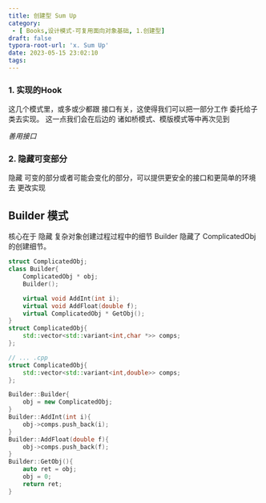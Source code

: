 ```yaml
---
title: 创建型 Sum Up
category:
 - [ Books,设计模式-可复用面向对象基础, 1.创建型]
draft: false
typora-root-url: 'x. Sum Up'
date: 2023-05-15 23:02:10
tags:
---
```


### 1. 实现的Hook
 这几个模式里，或多或少都跟 接口有关，这使得我们可以把一部分工作 委托给子类去实现。
 这一点我们会在后边的 诸如桥模式、模版模式等中再次见到

  *善用接口*
### 2. 隐藏可变部分
 隐藏 可变的部分或者可能会变化的部分，可以提供更安全的接口和更简单的环境去 更改实现
 
## Builder 模式

核心在于 隐藏 复杂对象创建过程过程中的细节
Builder 隐藏了 ComplicatedObj的创建细节。
```cpp
struct ComplicatedObj;
class Builder{
    ComplicatedObj * obj;
    Builder();

    virtual void AddInt(int i);
    virtual void AddFloat(double f);
    virtual ComplicatedObj * GetObj();
}
struct ComplicatedObj{
    std::vector<std::variant<int,char *>> comps;
};

// ... .cpp
struct ComplicatedObj{
    std::vector<std::variant<int,double>> comps;
};

Builder::Builder{
    obj = new ComplicatedObj;
}
Builder::AddInt(int i){
    obj->comps.push_back(i);
}
Builder::AddFloat(double f){
    obj->comps.push_back(f);
}
Builder::GetObj(){
    auto ret = obj;
    obj = 0;
    return ret;
}
```